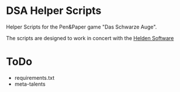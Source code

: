# DSA Helper Scripts

Helper Scripts for the Pen&Paper game "Das Schwarze Auge".

The scripts are designed to work in concert with the [Helden Software](https://www.helden-software.de/)

# ToDo
- requirements.txt
- meta-talents
